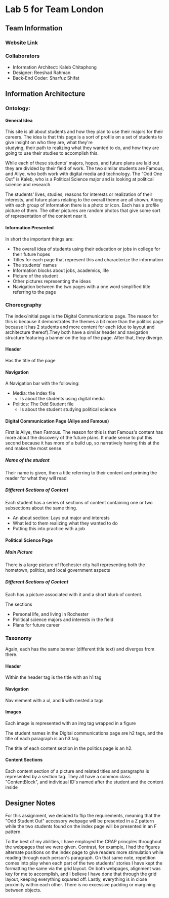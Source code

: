 # Lab 5 for Team London

## Team Information

### Website Link

### Collaborators

- Information Architect: Kaleb Chitaphong
- Designer: Reeshad Rahman
- Back-End Coder: Sharfuz Shifat

## Information Architecture

### Ontology:

#### General Idea

This site is all about students and how they plan to use their majors 
for their careers. The idea is that this page is a sort of profile 
on a set of students to give insight on who they are, what they're  
studying, their path to realizing what they wanted to do, and how 
they are going to use their studies to accomplish this.

While each of these students' majors, hopes, and future 
plans are laid out they are divided by their field of work. The two 
similar students are Famous, and Aliye, who both work with digital 
media and technology. The "Odd One Out" is Kaleb, who is a 
Political Science major and is looking at political science 
and research.

The students' lives, studies, reasons for interests or realization
of their interests, and future plans relating to the overall theme
are all shown. Along with each group of information there is a photo
or icon. Each has a profile picture of them. The other pictures are
random photos that give some sort of representation of the content near it.

#### Information Presented

In short the important things are:
- The overall idea of students using their education or jobs in
college for their future hopes
- Titles for each page that represent this and characterize
the information
- The students' names
- Information blocks about jobs, academics, life
- Picture of the student
- Other pictures representing the ideas
- Navigation between the two pages with a one
word simplified title referring to the page

### Choreography

The index/initial page is the Digital Communications page. The 
reason for this is because it demonstrates the themes a bit more 
than the politics page because it has 2 students and more content 
for each (due to layout and architecture thereof).They both have 
a similar header and navigation structure featuring a banner on 
the top of the page. After that, they diverge.

#### Header

Has the title of the page

#### Navigation

A Navigation bar with the following:
- Media: the index file
  - Is about the students using digital media
- Politics: The Odd Student file
  - Is about the student studying political science
  

#### Digital Communication Page (Aliye and Famous)

First is Aliye, then Famous. The reason for this is that
Famous's content has more about the discovery of the future 
plans. It made sense to put this second because it has more of 
a build up, so narratively having this at the end makes the most
sense.

##### Name of the student 
  
Their name is given, then a title referring to their content
and priming the reader for what they will read

##### Different Sections of Content

Each student has a series of sections of content containing
one or two subsections about the same thing.

- An about section: Lays out major and interests
- What led to them realizing what they wanted to do
- Putting this into practice with a job

#### Political Science Page

##### Main Picture

There is a large picture of Rochester city hall representing
both the hometown, politics, and local government aspects

##### Different Sections of Content

Each has a picture associated with it and a short blurb
of content.

The sections
- Personal life, and living in Rochester
- Political science majors and interests in the field
- Plans for future career

### Taxonomy

Again, each has the same banner (different title text) and
diverges from there.

#### Header

Within the header tag is the title with an h1 tag

#### Navigation

Nav element with a ul, and li with nested a tags

#### Images

Each image is represented with an img tag wrapped in a figure

The student names in the Digital communications page are h2 tags,
and the title of each paragraph is an h3 tag.

The title of each content section in the politics page is an h2.

#### Content Sections

Each content section of a picture and related titles and paragraphs
is represented by a section tag. They all have a common class "ContentBlock",
and individual ID's named after the student and the content inside

## Designer Notes
For this assignment, we decided to flip the requirements, meaning that the 
"Odd Student Out" accessory webpage will be presented in a Z pattern while
the two students found on the index page will be presented in an F pattern.

To the best of my abilities, I have employed the CRAP princples throughout 
the webpages that we were given. Contrast, for example, I had the figures alternate
positions on the index page to give readers more stimulation while reading through
each person's paragraph. On that same note, repetition comes into play when each part 
of the two students' stories I have kept the formatting the same via the grid layout.
On both webpages, alignment was key for me to accomplish, and I believe I have done that
through the grid layout, keeping everything squared off. Lastly, everything is in close 
proximity within each other. There is no excessive padding or margining between objects.
